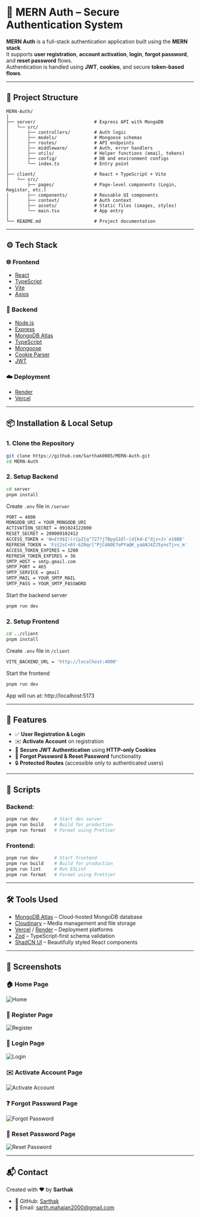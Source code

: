 # 🔐 MERN Auth – Secure Authentication System

**MERN Auth** is a full-stack authentication application built using the **MERN stack**.  
It supports **user registration**, **account activation**, **login**, **forgot password**, and **reset password** flows.  
Authentication is handled using **JWT**, **cookies**, and secure **token-based flows**.


---

## 📁 Project Structure

```text 
MERN-Auth/
│
├── server/                      # Express API with MongoDB
│   └── src/
│       ├── controllers/         # Auth logic
│       ├── models/              # Mongoose schemas
│       ├── routes/              # API endpoints
│       ├── middleware/          # Auth, error handlers
│       ├── utils/               # Helper functions (email, tokens)
│       ├── config/              # DB and environment configs
│       └── index.ts             # Entry point
│
├── client/                      # React + TypeScript + Vite
│   └── src/
│       ├── pages/               # Page-level components (Login, Register, etc.)
│       ├── components/          # Reusable UI components
│       ├── context/             # Auth context
│       ├── assets/              # Static files (images, styles)
│       └── main.tsx             # App entry
│
└── README.md                    # Project documentation
```

---

## ⚙️ Tech Stack

### 🌐 Frontend
- [React](https://react.dev/)
- [TypeScript](https://www.typescriptlang.org/)
- [Vite](https://vitejs.dev/)
- [Axios](https://axios-http.com/)

### 🔧 Backend
- [Node.js](https://nodejs.org/)
- [Express](https://expressjs.com/)
- [MongoDB Atlas](https://www.mongodb.com/atlas)
- [TypeScript](https://www.typescriptlang.org/)
- [Mongoose](https://mongoosejs.com/)
- [Cookie Parser](https://www.npmjs.com/package/cookie-parser)
- [JWT](https://jwt.io/)

### ☁️ Deployment
- [Render](https://render.com/)
- [Vercel](https://vercel.com/)

---

## 📦 Installation & Local Setup

### 1. Clone the Repository

```bash
git clone https://github.com/Sarthak0085/MERN-Auth.git
cd MERN-Auth
```

### 2. Setup Backend

```bash
cd server
pnpm install
```

Create `.env` file in `/server`

```bash
PORT = 4000
MONGODB_URI = YOUR_MONGODB_URI 
ACTIVATION_SECRET = 091024122000
RESET_SECRET = 200009102412
ACCESS_TOKEN = 'W=£t9$I!(r[pZ{q^727?jTBpyG1Ol~|d{kd~£^djz>J>`e18B8'
REFRESH_TOKEN = 'Fz{2sC<6Y-6Z0qr]"PjCdA0E7oPYa@K_ya&NJ4ZJ5ynsTj>v_m'
ACCESS_TOKEN_EXPIRES = 1200
REFRESH_TOKEN_EXPIRES = 36
SMTP_HOST = smtp.gmail.com
SMTP_PORT = 465
SMTP_SERVICE = gmail
SMTP_MAIL = YOUR_SMTP_MAIL
SMTP_PASS = YOUR_SMTP_PASSWORD
```

Start the backend server

```bash
pnpm run dev
```

### 2. Setup Frontend

```bash
cd ../client
pnpm install
```

Create `.env` file in `/client`

```bash
VITE_BACKEND_URL = 'http://localhost:4000'
```

Start the frontend

```bash
pnpm run dev
```

App will run at: http://localhost:5173

---

## 📌 Features

- ✅ **User Registration & Login**
- ✉️ **Activate Account** on registration
- 🔐 **Secure JWT Authentication** using **HTTP-only Cookies**
- 🔁 **Forgot Password & Reset Password** functionality
- 🔒 **Protected Routes** (accessible only to authenticated users)

---

## 🧪 Scripts

### Backend:

```bash
pnpm run dev      # Start dev server
pnpm run build    # Build for production
pnpm run format   # Format using Prettier
```

### Frontend:

```bash
pnpm run dev      # Start frontend
pnpm run build    # Build for production
pnpm run lint     # Run ESLint
pnpm run format   # Format using Prettier

```

---

## 🛠️ Tools Used

- [MongoDB Atlas](https://www.mongodb.com/atlas) – Cloud-hosted MongoDB database
- [Cloudinary](https://cloudinary.com/) – Media management and file storage
- [Vercel](https://vercel.com/) / [Render](https://render.com/) – Deployment platforms
- [Zod](https://zod.dev/) – TypeScript-first schema validation
- [ShadCN UI](https://ui.shadcn.dev/) – Beautifully styled React components

---

## 📸 Screenshots

### 🏠 Home Page
![Home](live-url/screenshot/home.png)

### 🧾 Register Page  
![Register](live-url/screenshots/sign-up.png)

### 🔑 Login Page  
![Login](live-url/screenshots/login.png)

### ✉️ Activate Account Page  
![Activate Account](live-url/screenshots/activate.png)

### ❓ Forgot Password Page  
![Forgot Password](live-url/screenshots/forgot-password.png)

### 🔄 Reset Password Page  
![Reset Password](live-url/screenshots/reset-password.png)

---

## 📬 Contact

Created with ❤️ by **Sarthak**

- 🐙 GitHub: [Sarthak](https://github.com/Sarthak0085)
- 📧 Email: sarth.mahajan2000@gmail.com

